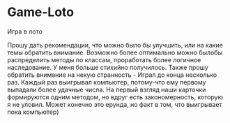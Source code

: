 # Game-Loto
Игра в лото

Прошу дать рекомендации, что можно было бы улучшить, или на какие темы обратить внимание. Возможно более оптимально можно былобы распределить методы по классам, проработать более логичное наследование. У меня больше стихийно получилось. Также прошу обратить внимание на некую странность - Играл до конца несколько раз. Каждый раз выигрывал компьютер, потому-что ему первому выпадали более удачные числа. На первый взгляд наши карточки формируются одним методом, но вдруг есть закономерность, которую я не уловил. Может конечно это ерунда, но факт в том, что выигрывает пока компьютер)
